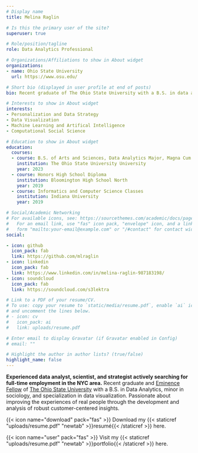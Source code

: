 ```yaml
---
# Display name
title: Melina Raglin

# Is this the primary user of the site?
superuser: true

# Role/position/tagline
role: Data Analytics Professional

# Organizations/Affiliations to show in About widget
organizations:
- name: Ohio State University
  url: https://www.osu.edu/

# Short bio (displayed in user profile at end of posts)
bio: Recent graduate of The Ohio State University with a B.S. in data analytics. Seeking employment for the fall of 2023.

# Interests to show in About widget
interests:
- Personalization and Data Strategy
- Data Visualization
- Machine Learning and Artifical Intelligence
- Computational Social Science

# Education to show in About widget
education:
  courses:
  - course: B.S. of Arts and Sciences, Data Analytics Major, Magna Cum Laude with Honors Distinction
    institution: The Ohio State University University
    year: 2023
  - course: Honors High School Diploma
    institution: Bloomington High School North
    year: 2019
  - course: Informatics and Computer Science Classes
    institution: Indiana University
    year: 2019

# Social/Academic Networking
# For available icons, see: https://sourcethemes.com/academic/docs/page-builder/#icons
#   For an email link, use "fas" icon pack, "envelope" icon, and a link in the
#   form "mailto:your-email@example.com" or "/#contact" for contact widget.
social:

- icon: github
  icon_pack: fab
  link: https://github.com/mlraglin
- icon: linkedin
  icon_pack: fab
  link: https://www.linkedin.com/in/melina-raglin-987183198/
- icon: soundcloud
  icon_pack: fab
  link: https://soundcloud.com/s3lektra

# Link to a PDF of your resume/CV.
# To use: copy your resume to `static/media/resume.pdf`, enable `ai` icons in `params.toml`,
# and uncomment the lines below.
# - icon: cv
#   icon_pack: ai
#   link: uploads/resume.pdf

# Enter email to display Gravatar (if Gravatar enabled in Config)
# email: ""

# Highlight the author in author lists? (true/false)
highlight_name: false
---
```


<b>Experienced data analyst, scientist, and strategist actively searching for full-time employment in the NYC area.</b> Recent graduate and [Eminence Fellow](https://honors-scholars.osu.edu/honors/eminence) of [The Ohio State University](https://www.osu.edu/) with a B.S. in Data Analytics, minor in sociology, and specialization in data visualization. Passionate about improving the experiences of real people through the development and analysis of robust customer-centered insights.

{{< icon name="download" pack="fas" >}} Download my {{< staticref "uploads/resume.pdf" "newtab" >}}resumé{{< /staticref >}} here.

{{< icon name="user" pack="fas" >}} Visit my {{< staticref "uploads/resume.pdf" "newtab" >}}portfolio{{< /staticref >}} here.